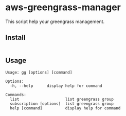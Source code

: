 # aws-greengrass-manager 

This script help your greengrass management.

## Install

```shell script
```

## Usage

```shell script
Usage: gg [options] [command]

Options:
  -h, --help      display help for command

Commands:
  list                    list greengrass group
  subscription [options]  list greengrass group
  help [command]          display help for command
```



